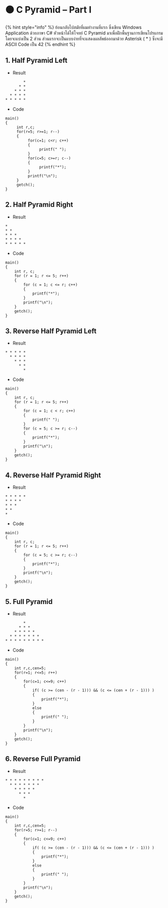 # 🟠 C Pyramid – Part I

{% hint style="info" %}
ย้อนกลับไปสมัยที่ผมทำงานที่แรก ซึ่งเขียน Windows Application ด้วยภาษา C# หัวหน้าได้ให้โจทย์ C Pyramid มาเพื่อฝึกพื้นฐานการเขียนโปรแกรม โดยจะแบ่งเป็น 2 ส่วน ส่วนแรกจะเป็นแบบง่ายที่จะแสดงผลลัพธ์ออกมาด้วย Asterisk ( \* ) ซึ่งจะมี ASCII Code เป็น 42
{% endhint %}

## **1. Half Pyramid Left**

* Result

```
        *
      * *
    * * *
  * * * *
* * * * *
```

* Code

```
main()
{      
     int r,c; 
     for(r=5; r>=1; r--)
     {
          for(c=1; c<r; c++)
          {
               printf(" ");
          }
          for(c=5; c>=r; c--)
          {
               printf("*");
          }
          printf("\n");
     }
     getch();
}
```

## **2. Half Pyramid Right**

* Result

```
*
* *
* * *
* * * *
* * * * *
```

* Code

```
main()
{
    int r, c;
    for (r = 1; r <= 5; r++)
    {
        for (c = 1; c <= r; c++)
        {
            printf("*");
        }
        printf("\n");
    }
    getch();
}
```

## **3. Reverse Half Pyramid Left**

* Result

```
* * * * *
  * * * *
    * * *
      * *
        *
```

* Code

```
main()
{
    int r, c;
    for (r = 1; r <= 5; r++)
    {
        for (c = 1; c < r; c++)
        {
            printf(" ");
        }
        for (c = 5; c >= r; c--)
        {
            printf("*");
        }
        printf("\n");
    }
    getch();
}
```

## **4. Reverse Half Pyramid Right**

* Result

```
* * * * *
* * * *
* * *
* *
*
```

* Code

```
main()
{
    int r, c;
    for (r = 1; r <= 5; r++)
    {
        for (c = 5; c >= r; c--)
        {
            printf("*");
        }
        printf("\n");
    }
    getch();
}
```

## **5. Full Pyramid**

* Result

```
        *
      * * *
    * * * * *
  * * * * * * *
* * * * * * * * *
```

* Code

```
main()
{      
    int r,c,cen=5; 
    for(r=1; r<=5; r++)
    {
        for(c=1; c<=9; c++)
        {   
            if( (c >= (cen - (r - 1))) && (c <= (cen + (r - 1))) )
            {
                printf("*");
            }
            else
            {
                printf(" ");
            }
        }
        printf("\n");
    }
    getch();
}
```

## **6. Reverse Full Pyramid**

* Result

```
* * * * * * * * *
  * * * * * * *
    * * * * *
      * * *
        *
```

* Code

```
main()
{      
    int r,c,cen=5; 
    for(r=5; r>=1; r--)
    {
        for(c=1; c<=9; c++)
        {   
            if( (c >= (cen - (r - 1))) && (c <= (cen + (r - 1))) )
            {
                printf("*");
            }
            else
            {
                printf(" ");
            }
        }
        printf("\n");
    }
    getch();
}
```
